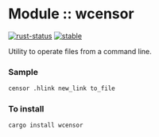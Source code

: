 # Module :: wcensor
[![rust-status](https://github.com/Wandalen/wTools/actions/workflows/ModuleToolsRustPush.yml/badge.svg)](https://github.com/Wandalen/wTools/actions/workflows/ModuleToolsRustPush.yml) [![stable](https://img.shields.io/badge/stability-stable-brightgreen.svg)](https://github.com/emersion/stability-badges#stable)

Utility to operate files from a command line.

### Sample

```sh
censor .hlink new_link to_file
```

### To install

```sh
cargo install wcensor
```
